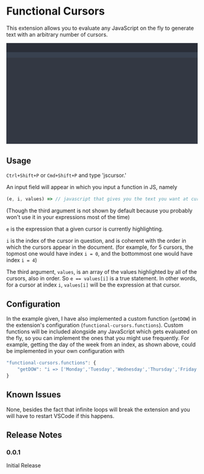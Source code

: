 # Functional Cursors

This extension allows you to evaluate any JavaScript on the fly to generate text with an arbitrary number of cursors.

![js-cursors](https://raw.githubusercontent.com/stevengeeky/functional-cursors/master/js-cursors.gif)

## Usage

`Ctrl+Shift+P` or `Cmd+Shift+P` and type 'jscursor.'

An input field will appear in which you input a function in JS, namely

```javascript
(e, i, values) => // javascript that gives you the text you want at cursor i
```

(Though the third argument is not shown by default because you probably won't use it in your expressions most of the time)

`e` is the expression that a given cursor is currently highlighting.

`i` is the index of the cursor in question, and is coherent with the order in which the cursors appear in the document. (for example, for 5 cursors, the topmost one would have index `i = 0`, and the bottommost one would have index `i = 4`)

The third argument, `values`, is an array of the values highlighted by all of the cursors, also in order. So `e == values[i]` is a true statement. In other words, for a cursor at index `i`, `values[i]` will be the expression at that cursor.

## Configuration

In the example given, I have also implemented a custom function (`getDOW`) in the extension's configuration (`functional-cursors.functions`). Custom functions will be included alongside any JavaScript which gets evaluated on the fly, so you can implement the ones that you might use frequently. For example, getting the day of the week from an index, as shown above, could be implemented in your own configuration with

```js
"functional-cursors.functions": {
    "getDOW": "i => ['Monday','Tuesday','Wednesday','Thursday','Friday','Saturday','Sunday'][(i % 7)]"
}
```

## Known Issues

None, besides the fact that infinite loops will break the extension and you will have to restart VSCode if this happens.

## Release Notes

### 0.0.1

Initial Release
